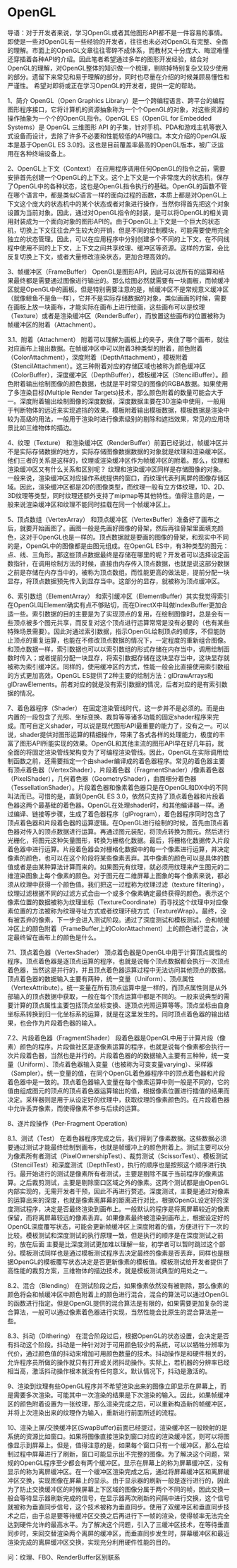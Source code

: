# OpenGL


导语：对于开发者来说，学习OpenGL或者其他图形API都不是一件容易的事情。即使是一些对OpenGL有一些经验的开发者，往往也未必对OpenGL有完整、全面的理解。市面上的OpenGL文章往往零碎不成体系，而教材又十分庞大、晦涩难懂还穿插着各种API的介绍。因此笔者希望通过多年的图形开发经验，结合对OpenGL的理解，对OpenGL整体的知识做一个梳理，剔除掉特别复杂又较少使用的部分。遗留下来常见和易于理解的部分，同时也尽量在介绍的时候兼顾易懂性和严谨性。	希望对即将或正在学习OpenGL的开发者，提供一定的帮助。

1、简介
OpenGL（Open Graphics Library）是一个跨编程语言、跨平台的编程图形程序接口，它将计算机的资源抽象称为一个个OpenGL的对象，对这些资源的操作抽象为一个个的OpenGL指令。OpenGL ES（OpenGL for Embedded Systems）是 OpenGL 三维图形 API 的子集，针对手机、PDA和游戏主机等嵌入式设备而设计，去除了许多不必要和性能较低的API接口。本文介绍的OpenGL版本是基于OpenGL ES 3.0的。这也是目前覆盖率最高的OpenGL版本，被广泛运用在各种终端设备上。

2、OpenGL上下文（Context）
在应用程序调用任何OpenGL的指令之前，需要安排首先创建一个OpenGL的上下文。这个上下文是一个非常庞大的状态机，保存了OpenGL中的各种状态，这也是OpenGL指令执行的基础。OpenGL的函数不管在哪个语言中，都是类似C语言一样的面向过程的函数，本质上都是对OpenGL上下文这个庞大的状态机中的某个状态或者对象进行操作，当然你得首先把这个对象设置为当前对象。因此，通过对OpenGL指令的封装，是可以将OpenGL的相关调用封装成为一个面向对象的图形API的。由于OpenGL上下文是一个巨大的状态机，切换上下文往往会产生较大的开销，但是不同的绘制模块，可能需要使用完全独立的状态管理。因此，可以在应用程序中分别创建多个不同的上下文，在不同线程中使用不同的上下文，上下文之间共享纹理、缓冲区等资源。这样的方案，会比反复切换上下文，或者大量修改渲染状态，更加合理高效的。

3、帧缓冲区（FrameBuffer）
OpenGL是图形API，因此可以说所有的运算和结果最终都是需要通过图像进行输出的。那么绘图必然就需要有一块画板，而帧缓冲区就是OpenGL中的画板。但是特别需要注意的是，帧缓冲区不是常规意义缓冲区（就像鲸鱼不是鱼一样），它并不是实际存储数据的对象，类似画画的时候，需要在画板上放一块画布，才能实际在画布上进行绘画，这些画布可以是纹理（Texture）或者是渲染缓冲区（RenderBuffer），而放置这些画布的位置被称为帧缓冲区的附着（Attachment）。

3.1、附着（Attachment）
附着可以理解为画板上的夹子，夹住了哪个画布，就往对应画布上输出数据。在帧缓冲区中可以附着3种类型的附着，颜色附着（ColorAttachment），深度附着（DepthAttachment），模板附着（StencilAttachment）。这三种附着对应的存储区域也被称为颜色缓冲区（ColorBuffer），深度缓冲区（DepthBuffer），模板缓冲区（StencilBuffer）。颜色附着输出绘制图像的颜色数据，也就是平时常见的图像的RGBA数据。如果使用了多渲染目标(Multiple Render Targets)技术，那么颜色附着的数量可能会大于一。深度附着输出绘制图像的深度数据，深度数据主要在3D渲染中使用，一般用于判断物体的远近来实现遮挡的效果。模板附着输出模板数据，模板数据是渲染中较为高级的用法，一般用于渲染时进行像素级别的剔除和遮挡效果，常见的应用场景比如三维物体的描边。

4、纹理（Texture）
和渲染缓冲区（RenderBuffer）前面已经说过，帧缓冲区并不是实际存储数据的地方，实际存储图像数据数据的对象就是纹理和渲染缓冲区。他们三者的关系是这样的，纹理或渲染缓冲区作为帧缓冲区的附着。那么，纹理和渲染缓冲区又有什么关系和区别呢？	纹理和渲染缓冲区同样是存储图像的对象。一般来说，渲染缓冲区对应操作系统提供的窗口，而纹理代表列离屏的图像存储区域。因此，渲染缓冲区都是2D的图像类型，而纹理一般有立方体纹理，1D、2D、3D纹理等类型，同时纹理还额外支持了mipmap等其他特性。值得注意的是，一般来说渲染缓冲区和纹理不能同时挂载在同一个帧缓冲区上。

5、顶点数组（VertexArray）
和顶点缓冲区（VertexBuffer）准备好了画布之后，就要开始画图了。画图一般是先画好图像的骨架，然后再往骨架里面填充颜色，这对于OpenGL也是一样的。顶点数据就是要画的图像的骨架，和现实中不同的是，OpenGL中的图像都是由图元组成。在OpenGL ES中，有3种类型的图元：点、线、三角形。那这些顶点数据最终是存储在哪里的呢？开发者可以选择设定函数指针，在调用绘制方法的时候，直接由内存传入顶点数据，也就是说这部分数据之前是存储在内存当中的，被称为顶点数组。而性能更高的做法是，提前分配一块显存，将顶点数据预先传入到显存当中。这部分的显存，就被称为顶点缓冲区。

6、索引数组（ElementArray）
和索引缓冲区（ElementBuffer）其实我觉得索引在OpenGL叫Element确实有点不够贴切，而在DirectX中叫做IndexBuffer更加合适一些。索引数据的目的主要是为了实现顶点的复用，在绘制图像时，总是会有一些顶点被多个图元共享，而反复对这个顶点进行运算常常是没有必要的（也有某些特殊场景需要）。因此对通过索引数据，指示OpenGL绘制顶点的顺序，不但能防止顶点的重复运算，也能在不修改顶点数据的情况下，一定程度的重新组合图像。和顶点数据一样，索引数据也可以以索引数组的形式存储在内存当中，调用绘制函数时传入；或者提前分配一块显存，将索引数据存储在这块显存当中，这块显存就被称为索引缓冲区。同样的，使用缓冲区的方式，性能一般会比直接使用索引数组的方式更加高效。OpenGL ES提供了2种主要的绘制方法：glDrawArrays和glDrawElements。前者对应的就是没有索引数据的情况，后者对应的是有索引数据的情况。

7、着色器程序（Shader）
在固定渲染管线时代，这一步并不是必须的。而是由内置的一段包含了光照、坐标变换、裁剪等等诸多功能的固定shader程序来完成。而可自定义shader，可以说是现代图形API最重要的能力了，没有之一。可以说，shader提供对图形运算的精细操作，带来了各式各样的处理能力，极度的丰富了图形API所能实现的效果。OpenGL和其他主流的图形API早在好几年前，就全面的将固定渲染管线架构变为了可编程渲染管线。因此，OpenGL在实际调用绘制函数之前，还需要指定一个由shader编译成的着色器程序。常见的着色器主要有顶点着色器（VertexShader），片段着色器（FragmentShader）/像素着色器（PixelShader），几何着色器（GeometryShader），曲面细分着色器（TessellationShader）。片段着色器和像素着色器只是在OpenGL和DX中的不同叫法而已。可惜的是，直到OpenGL ES 3.0，依然只支持了顶点着色器和片段着色器这两个最基础的着色器。OpenGL在处理shader时，和其他编译器一样。通过编译、链接等步骤，生成了着色器程序（glProgram），着色器程序同时包含了顶点着色器和片段着色器的运算逻辑。在OpenGL进行绘制的时候，首先由顶点着色器对传入的顶点数据进行运算。再通过图元装配，将顶点转换为图元。然后进行光栅化，将图元这种矢量图形，转换为栅格化数据。最后，将栅格化数据传入片段着色器中进行运算。片段着色器会对栅格化数据中的每一个像素进行运算，并决定像素的颜色，也可以在这个阶段将某些像素丢弃。其中像素的颜色可以是具体的数值或者是由某种算法计算而来的。如果图元有纹理，就必须用纹理来产生图元的二维渲染图象上每个像素的颜色。对于图元在二维屏幕上图象的每个像素来说，都必须从纹理中获得一个颜色值。我们把这一过程称为纹理过滤（texture filtering），纹理过滤根据不同的过滤方式会由一个或多个像素确定最终获得的颜色。表示这个像素位置的数据被称为纹理坐标（TextureCoordinate）而寻找这个纹理中对应像素位置的方法被称为纹理寻址方式或者纹理环绕方式（TextureWrap）。最终，没有被丢弃的像素，下一步会进入测试阶段。通过了深度测试和模板测试，会和帧缓冲区上的颜色附着（FrameBuffer上的ColorAttachment）上的颜色进行混合，决定最终留在画布上的颜色是什么。

7.1、顶点着色器（VertexShader）
顶点着色器是OpenGL中用于计算顶点属性的程序。顶点着色器是逐顶点运算的程序，也就是说每个顶点数据都会执行一次顶点着色器，当然这是并行的，并且顶点着色器运算过程中无法访问其他顶点的数据。顶点着色器的数据输入主要有两种，统一变量（Uniform）、顶点属性（VertexAttribute）。统一变量在所有顶点运算中是一样的，而顶点属性则是从外部输入的顶点数据中获取，一般在每个顶点运算中都是不同的。一般来说典型的需要计算的顶点属性主要包括顶点坐标变换、逐顶点光照运算等等。顶点坐标由自身坐标系转换到归一化坐标系的运算，就是在这里发生的。同时顶点着色器的输出结果，也会作为片段着色器的输入。

7.2、片段着色器（FragmentShader）
段着色器是OpenGL中用于计算片段（像素）颜色的程序。片段做社区是逐像素运算的程序，也就是说每个像素都会执行一次片段着色器，当然也是并行的。片段着色器的的数据输入主要有三种种，统一变量（Uniform）、顶点着色器输入变量（也被称为可变变量varying）、采样器（Sampler）。统一变量的值，在同个OpenGL着色器程序中的顶点着色器和片段着色器中是一致的。顶点着色器输入变量在每个像素运算中则一般是不同的，它的值由组成图元的顶点的顶点着色器运算输出的值，根据像素位置进行插值的结果而决定。采样器则是用于从设定好的纹理中，获取纹理的像素颜色的。在片段着色器中允许丢弃像素，而使得像素不参与后续的运算。

8、逐片段操作（Per-Fragment Operation）

8.1、测试（Test）
在着色器程序完成之后，我们得到了像素数据。这些数据必须要通过测试才能最终绘制到画布，也就是帧缓冲上的颜色附着上。测试主要可以分为像素所有者测试（PixelOwnershipTest）、裁剪测试（ScissorTest）、模板测试（StencilTest）和深度测试（DepthTest），执行的顺序也是按照这个顺序进行执行。最开始进行的测试是像素所有者测试，主要是剔除不属于当前程序的像素运算。之后裁剪测试，主要是剔除窗口区域之外的像素。这两个测试都是由OpenGL内部实现的，无需开发者干预，因此不再进行赘述。深度测试，主要是通过对像素的运算出来的深度，也就是像素离屏幕的距离进行对比，根据OpenGL设定好的深度测试程序，决定是否最终渲染到画布上。一般默认的程序是将离屏幕较近的像素保留，而将离屏幕较远的像素丢弃。如果像素最终被渲染到画布上，根据设定好的OpenGL深度覆写状态，可能会更新帧缓冲区上深度附着的值，方便进行下一次的比较。模板测试和深度测试的执行原理一致，但是执行的顺序是在深度测试之前的，放在后面 主要是比深度测试更加难以理解一些，初学者可以暂时跳过这个部分。模板测试同样也是通过模板测试程序去决定最终的像素是否丢弃，同样也是根据OpenGL的模板覆写状态决定是否更新像素的模板值。模板测试给开发者提供了高性能的裁剪方案，三维物体的描边技术，就是模板测试典型的用处之一。

8.2、混合（Blending）
在测试阶段之后，如果像素依然没有被剔除，那么像素的颜色将会和帧缓冲区中颜色附着上的颜色进行混合，混合的算法可以通过OpenGL的函数进行指定。但是OpenGL提供的混合算法是有限的，如果需要更加复杂的混合算法，一般可以通过像素着色器进行实现，当然性能会比原生的混合算法差一些。

8.3、抖动（Dithering）
在混合阶段过后，根据OpenGL的状态设置，会决定是否有抖动这个阶段。抖动是一种针对对于可用颜色较少的系统，可以以牺牲分辨率为代价，通过颜色值的抖动来增加可用颜色数量的技术。抖动操作是和硬件相关的，允许程序员所做的操作就只有打开或关闭抖动操作。实际上，若机器的分辨率已经相当高，激活抖动操作根本就没有任何意义。默认情况下，抖动是激活的。

9、渲染到纹理有些OpenGL程序并不希望渲染出来的图像立即显示在屏幕上，而是需要多次渲染。可能其中一次渲染的结果是下次渲染的输入。因此，如果帧缓冲区的颜色附着设置为一张纹理，那么渲染完成之后，可以重新构造新的帧缓冲区，并将上次渲染出来的纹理作为输入，重新进行前面所述的流程。

10、渲染上屏/交换缓冲区(SwapBuffer)前面已经提过，渲染缓冲区一般映射的是系统的资源比如窗口。如果将图像直接渲染到窗口对应的渲染缓冲区，则可以将图像显示到屏幕上。但是，值得注意的是，如果每个窗口只有一个缓冲区，那么在绘制过程中屏幕进行了刷新，窗口可能显示出不完整的图像。为了解决这个问题，常规的OpenGL程序至少都会有两个缓冲区。显示在屏幕上的称为屏幕缓冲区，没有显示的称为离屏缓冲区。在一个缓冲区渲染完成之后，通过将屏幕缓冲区和离屏缓冲区交换，实现图像在屏幕上的显示。由于显示器的刷新一般是逐行进行的，因此为了防止交换缓冲区的时候屏幕上下区域的图像分属于两个不同的帧，因此交换一般会等待显示器刷新完成的信号，在显示器两次刷新的间隔中进行交换，这个信号就被称为垂直同步信号，这个技术被称为垂直同步。使用了双缓冲区和垂直同步技术之后，由于总是要等待缓冲区交换之后再进行下一帧的渲染，使得帧率无法完全达到硬件允许的最高水平。为了解决这个问题，引入了三缓冲区技术，在等待垂直同步时，来回交替渲染两个离屏的缓冲区，而垂直同步发生时，屏幕缓冲区和最近渲染完成的离屏缓冲区交换，实现充分利用硬件性能的目的。



问：纹理、FBO、RenderBuffer区别联系





